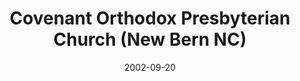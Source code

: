 ---
date: &id001 2002-09-20
end_date: null
location:
  address: 130 Market Street
  city: New Bern
  state: NC
minister:
- end: 2002-09-20
  name: Daniel Fincham
  start: 1998-01-01
  type: Organizing Pastor
- end: null
  name: Daniel Fincham
  start: 2002-01-01
  type: Pastor
- end: 2011-01-01
  name: Frederick Hofland
  start: 2008-01-01
  type: Associate Pastor
ministers:
- Daniel Fincham
- Daniel Fincham
- Frederick Hofland
name: Covenant Orthodox Presbyterian Church
names:
- end: 2002-09-20
  name: Covenant Orthodox Presbyterian Mission
  start: 1997-04-26
- end: null
  name: Covenant Orthodox Presbyterian Church
  start: 2002-09-20
origination_date: *id001
raw_data: 'North Carolina

  New Bern

  Covenant Orthodox Presbyterian Mission  (April 26, 1997-September 20, 2002)

  Covenant Orthodox Presbyterian Church  (September 20, 2002- )

  130 Market Street

  Org. Pastor: Daniel Fincham, 1998-2002

  Pastor: Daniel Fincham, 2002

  '
received_from: null
states:
- NC
status:
  active: true
  end_date: null
  reason: null
  received_from: null
  withdrawal_to: null
title: Covenant Orthodox Presbyterian Church (New Bern NC)
year_established:
- 2002

---